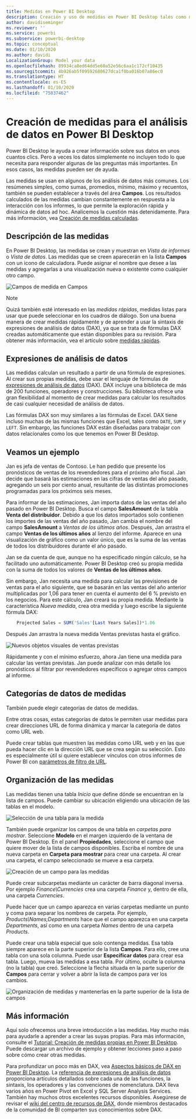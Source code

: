 ```yaml
---
title: Medidas en Power BI Desktop
description: Creación y uso de medidas en Power BI Desktop tales como medidas rápidas y sintaxis DAX
author: davidiseminger
ms.reviewer: ''
ms.service: powerbi
ms.subservice: powerbi-desktop
ms.topic: conceptual
ms.date: 01/10/2020
ms.author: davidi
LocalizationGroup: Model your data
ms.openlocfilehash: 89934ca8ed64dd5e60a52e56c6aa1c172cf10435
ms.sourcegitcommit: 4b926ab5f09592680627dca1f0ba016b07a86ec0
ms.translationtype: HT
ms.contentlocale: es-ES
ms.lasthandoff: 01/10/2020
ms.locfileid: "75837462"
---
```

# <a name="create-measures-for-data-analysis-in-power-bi-desktop"></a>Creación de medidas para el análisis de datos en Power BI Desktop

Power BI Desktop le ayuda a crear información sobre sus datos en unos cuantos clics. Pero a veces los datos simplemente no incluyen todo lo que necesita para responder algunas de las preguntas más importantes. En esos casos, las medidas pueden ser de ayuda.

Las medidas se usan en algunos de los análisis de datos más comunes. Los resúmenes simples, como sumas, promedios, mínimo, máximo y recuentos, también se pueden establecer a través del área **Campos**. Los resultados calculados de las medidas cambian constantemente en respuesta a la interacción con los informes, lo que permite la exploración rápida y dinámica de datos ad hoc. Analicemos la cuestión más detenidamente. Para más información, vea [Creación de medidas calculadas](/learn/modules/model-data-power-bi/4b-create-calculated-measures).

## <a name="understanding-measures"></a>Descripción de las medidas

En Power BI Desktop, las medidas se crean y muestran en *Vista de informes* o *Vista de datos*. Las medidas que se creen aparecerán en la lista **Campos** con un icono de calculadora. Puede asignar el nombre que desee a las medidas y agregarlas a una visualización nueva o existente como cualquier otro campo.

![Campos de medida en Campos](media/desktop-measures/measuresinpbid_measinfieldlist.png)

> [!NOTE]
> Quizá también esté interesado en las *medidas rápidas*, medidas listas para usar que puede seleccionar en los cuadros de diálogo. Son una buena manera de crear medidas rápidamente y de aprender a usar la sintaxis de expresiones de análisis de datos (DAX), ya que se trata de fórmulas DAX creadas automáticamente que están disponibles para su revisión. Para obtener más información, vea el artículo sobre [medidas rápidas](desktop-quick-measures.md).
> 
> 

## <a name="data-analysis-expressions"></a>Expresiones de análisis de datos

Las medidas calculan un resultado a partir de una fórmula de expresiones. Al crear sus propias medidas, debe usar el lenguaje de fórmulas de [expresiones de análisis de datos](/dax/) (DAX). DAX incluye una biblioteca de más de 200 funciones, operadores y construcciones. Su biblioteca ofrece una gran flexibilidad al momento de crear medidas para calcular los resultados de casi cualquier necesidad de análisis de datos.

Las fórmulas DAX son muy similares a las fórmulas de Excel. DAX tiene incluso muchas de las mismas funciones que Excel, tales como `DATE`, `SUM` y `LEFT`. Sin embargo, las funciones DAX están diseñadas para trabajar con datos relacionales como los que tenemos en Power BI Desktop.

## <a name="lets-look-at-an-example"></a>Veamos un ejemplo

Jan es jefa de ventas de Contoso. Le han pedido que presente los pronósticos de ventas de los revendedores para el próximo año fiscal. Jan decide que basará las estimaciones en las cifras de ventas del año pasado, agregando un seis por ciento anual, resultante de las distintas promociones programadas para los próximos seis meses.

Para informar de las estimaciones, Jan importa datos de las ventas del año pasado en Power BI Desktop. Busca el campo **SalesAmount** de la tabla **Venta del distribuidor**. Debido a que los datos importados solo contienen los importes de las ventas del año pasado, Jan cambia el nombre del campo **SalesAmount** a *Ventas de los últimos años*. Después, Jan arrastra el campo **Ventas de los últimos años** al lienzo del informe. Aparece en una visualización de gráfico como un valor único, que es la suma de las ventas de todos los distribuidores durante el año pasado.

Jan se da cuenta de que, aunque no ha especificado ningún cálculo, se ha facilitado uno automáticamente. Power BI Desktop creó su propia medida con la suma de todos los valores de **Ventas de los últimos años**.

Sin embargo, Jan necesita una medida para calcular las previsiones de ventas para el año siguiente, que se basarán en las ventas del año anterior multiplicadas por 1,06 para tener en cuenta el aumento del 6 % previsto en los negocios. Para este cálculo, Jan creará su propia medida. Mediante la característica *Nueva medida*, crea otra medida y luego escribe la siguiente fórmula DAX:

```sql
    Projected Sales = SUM('Sales'[Last Years Sales])*1.06
```

Después Jan arrastra la nueva medida Ventas previstas hasta el gráfico.

![Nuevos objetos visuales de ventas previstas](media/desktop-measures/measuresinpbid_lastyearsales.png)

Rápidamente y con el mínimo esfuerzo, ahora Jan tiene una medida para calcular las ventas previstas. Jan puede analizar con más detalle los pronósticos al filtrar por revendedores específicos o agregar otros campos al informe.

## <a name="data-categories-for-measures"></a>Categorías de datos de medidas

También puede elegir categorías de datos de medidas.

Entre otras cosas, estas categorías de datos le permiten usar medidas para crear direcciones URL de forma dinámica y marcar la categoría de datos como URL web.

Puede crear tablas que muestren las medidas como URL web y en las que pueda hacer clic en la dirección URL que se crea según su selección. Esto es especialmente útil si quiere establecer vínculos con otros informes de Power BI con [parámetros de filtro de URL](service-url-filters.md).

## <a name="organizing-your-measures"></a>Organización de las medidas

Las medidas tienen una tabla *Inicio* que define dónde se encuentran en la lista de campos. Puede cambiar su ubicación eligiendo una ubicación de las tablas en el modelo.

![Selección de una tabla para la medida](media/desktop-measures/measures-03.png)

También puede organizar los campos de una tabla en *carpetas para mostrar*. Seleccione **Modelo** en el margen izquierdo de la ventana de Power BI Desktop. En el panel **Propiedades**, seleccione el campo que quiere mover de la lista de campos disponibles. Escriba el nombre de una nueva carpeta en **Carpeta para mostrar** para crear una carpeta. Al crear una carpeta, el campo seleccionado se mueve a esa carpeta.

![Creación de un campo para las medidas](media/desktop-measures/measures-04.gif)

Puede crear subcarpetas mediante un carácter de barra diagonal inversa. Por ejemplo *Finance\Currencies* crea una carpeta *Finance* y, dentro de ella, una carpeta *Currencies*.

Puede hacer que un campo aparezca en varias carpetas mediante un punto y coma para separar los nombres de carpeta. Por ejemplo, *Products\Names;Departments* hace que el campo aparezca en una carpeta *Departments*, así como en una carpeta *Names* dentro de una carpeta *Products*.

Puede crear una tabla especial que solo contenga medidas. Esa tabla siempre aparece en la parte superior de la lista **Campos**. Para ello, cree una tabla con una sola columna. Puede usar **Especificar datos** para crear esa tabla. Luego, mueva las medidas a esa tabla. Por último, oculte la columna (no la tabla) que creó. Seleccione la flecha situada en la parte superior de **Campos** para cerrar y volver a abrir la lista de campos para ver los cambios.

![Organización de medidas y mantenerlas en la parte superior de la lista de campos](media/desktop-measures/measures-05.png)

## <a name="learn-more"></a>Más información

Aquí solo ofrecemos una breve introducción a las medidas. Hay mucho más para ayudarle a aprender a crear las suyas propias. Para más información, consulte el [Tutorial: Creación de medidas propias en Power BI Desktop](desktop-tutorial-create-measures.md). Puede descargar un archivo de ejemplo y obtener lecciones paso a paso sobre cómo crear otras medidas.  

Para profundizar un poco más en DAX, vea [Aspectos básicos de DAX en Power BI Desktop](desktop-quickstart-learn-dax-basics.md). La [referencia de expresiones de análisis de datos](/dax/) proporciona artículos detallados sobre cada una de las funciones, la sintaxis, los operadores y las convenciones de nomenclatura. DAX lleva varios años en Power Pivot en Excel y SQL Server Analysis Services. También hay muchos otros excelentes recursos disponibles. Asegúrese de revisar el [wiki del centro de recursos de DAX](https://social.technet.microsoft.com/wiki/contents/articles/1088.dax-resource-center.aspx), donde miembros destacados de la comunidad de BI comparten sus conocimientos sobre DAX.
